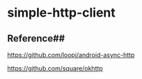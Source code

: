 simple-http-client
==================

## Reference##
https://github.com/loopj/android-async-http

https://github.com/square/okhttp
